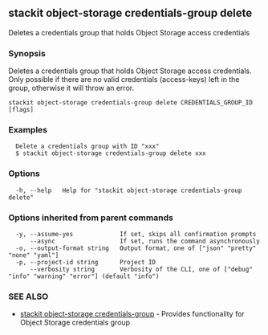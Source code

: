 ## stackit object-storage credentials-group delete

Deletes a credentials group that holds Object Storage access credentials

### Synopsis

Deletes a credentials group that holds Object Storage access credentials. Only possible if there are no valid credentials (access-keys) left in the group, otherwise it will throw an error.

```
stackit object-storage credentials-group delete CREDENTIALS_GROUP_ID [flags]
```

### Examples

```
  Delete a credentials group with ID "xxx"
  $ stackit object-storage credentials-group delete xxx
```

### Options

```
  -h, --help   Help for "stackit object-storage credentials-group delete"
```

### Options inherited from parent commands

```
  -y, --assume-yes             If set, skips all confirmation prompts
      --async                  If set, runs the command asynchronously
  -o, --output-format string   Output format, one of ["json" "pretty" "none" "yaml"]
  -p, --project-id string      Project ID
      --verbosity string       Verbosity of the CLI, one of ["debug" "info" "warning" "error"] (default "info")
```

### SEE ALSO

* [stackit object-storage credentials-group](./stackit_object-storage_credentials-group.md)	 - Provides functionality for Object Storage credentials group

